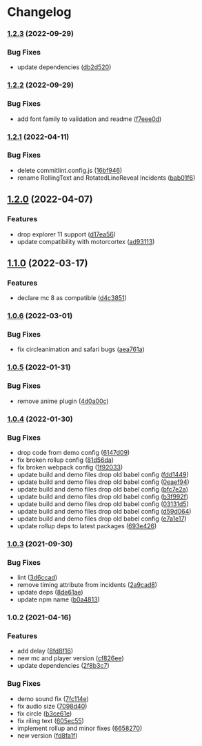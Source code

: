 # Changelog

### [1.2.3](https://github.com/donkeyclip/motorcortex-animetitles/compare/v1.2.2...v1.2.3) (2022-09-29)


### Bug Fixes

* update dependencies ([db2d520](https://github.com/donkeyclip/motorcortex-animetitles/commit/db2d5204c4b19d1a3637020b39076c1f16ca5b0a))

### [1.2.2](https://github.com/donkeyclip/motorcortex-animetitles/compare/v1.2.1...v1.2.2) (2022-09-29)


### Bug Fixes

* add font family to validation and readme ([f7eee0d](https://github.com/donkeyclip/motorcortex-animetitles/commit/f7eee0d986caab14e9e82663d029098f149b6c2a))

### [1.2.1](https://github.com/donkeyclip/motorcortex-animetitles/compare/v1.2.0...v1.2.1) (2022-04-11)


### Bug Fixes

* delete commitlint.config.js ([16bf946](https://github.com/donkeyclip/motorcortex-animetitles/commit/16bf94696cd2a4f5d7aed07e1f11ecbb54863e00))
* rename RollingText and RotatedLineReveal Incidents ([bab01f6](https://github.com/donkeyclip/motorcortex-animetitles/commit/bab01f6d42390126842aec1694c153ca0802aa6d))

## [1.2.0](https://github.com/donkeyclip/motorcortex-animetitles/compare/v1.1.0...v1.2.0) (2022-04-07)


### Features

* drop explorer 11 support ([d17ea56](https://github.com/donkeyclip/motorcortex-animetitles/commit/d17ea56f0a129ec0bfc2a3b4cd063ae7d5d65ce8))
* update compatibility with motorcortex ([ad93113](https://github.com/donkeyclip/motorcortex-animetitles/commit/ad931139b2967bee065a661fa7f781489a3e45cb))

## [1.1.0](https://www.github.com/donkeyclip/motorcortex-animetitles/compare/v1.0.6...v1.1.0) (2022-03-17)


### Features

* declare mc 8 as compatible ([d4c3851](https://www.github.com/donkeyclip/motorcortex-animetitles/commit/d4c38517939a74180959c8874f1b306ed88a1384))

### [1.0.6](https://www.github.com/donkeyclip/motorcortex-animetitles/compare/v1.0.5...v1.0.6) (2022-03-01)


### Bug Fixes

* fix circleanimation and safari bugs ([aea761a](https://www.github.com/donkeyclip/motorcortex-animetitles/commit/aea761ab1657c45eeb4ab4f35d8316b83bfe3522))

### [1.0.5](https://www.github.com/donkeyclip/motorcortex-animetitles/compare/v1.0.4...v1.0.5) (2022-01-31)


### Bug Fixes

* remove anime plugin ([4d0a00c](https://www.github.com/donkeyclip/motorcortex-animetitles/commit/4d0a00c05d83d2dc90666b2f20257c1ae4aea7c7))

### [1.0.4](https://www.github.com/donkeyclip/motorcortex-animetitles/compare/v1.0.3...v1.0.4) (2022-01-30)


### Bug Fixes

* drop code from demo config ([6147d09](https://www.github.com/donkeyclip/motorcortex-animetitles/commit/6147d091a741697c006138cbd547df3a8cfb1346))
* fix broken rollup config ([81d56da](https://www.github.com/donkeyclip/motorcortex-animetitles/commit/81d56da5779e8d5d0d3ecea20854485b34494dce))
* fix broken webpack config ([1f92033](https://www.github.com/donkeyclip/motorcortex-animetitles/commit/1f92033ab32c45f1f11be2ee85fce99209ea48c3))
* update build and demo files drop old babel config ([fdd1449](https://www.github.com/donkeyclip/motorcortex-animetitles/commit/fdd144995e557c03ce3fd75feef67b67efacb3a3))
* update build and demo files drop old babel config ([0eaef94](https://www.github.com/donkeyclip/motorcortex-animetitles/commit/0eaef941790acf89e3eb7f22794d1ac93d1a2acf))
* update build and demo files drop old babel config ([bfc7e2a](https://www.github.com/donkeyclip/motorcortex-animetitles/commit/bfc7e2a20a53e1dd76210f1b9bb8a998a1952797))
* update build and demo files drop old babel config ([b3f992f](https://www.github.com/donkeyclip/motorcortex-animetitles/commit/b3f992fe49ba5c9b1381dab845135f728ee65d12))
* update build and demo files drop old babel config ([03131d5](https://www.github.com/donkeyclip/motorcortex-animetitles/commit/03131d577d7e0e351b93ab03c05351c3363fadfe))
* update build and demo files drop old babel config ([d59d064](https://www.github.com/donkeyclip/motorcortex-animetitles/commit/d59d0645b6d1301787bcdb94bbb83abf9ae7db71))
* update build and demo files drop old babel config ([e7a1e17](https://www.github.com/donkeyclip/motorcortex-animetitles/commit/e7a1e1766b5cdc11d462ea3c553186dad87a9584))
* update rollup deps to latest packages ([693e426](https://www.github.com/donkeyclip/motorcortex-animetitles/commit/693e42659d824ff82ff8d9a508421e3acebc13db))

### [1.0.3](https://www.github.com/donkeyclip/motorcortex-animetitles/compare/v1.0.2...v1.0.3) (2021-09-30)


### Bug Fixes

* lint ([3d6ccad](https://www.github.com/donkeyclip/motorcortex-animetitles/commit/3d6ccade3c062a2311287e39a0857bd90fd49a44))
* remove timing attribute from incidents ([2a9cad8](https://www.github.com/donkeyclip/motorcortex-animetitles/commit/2a9cad84b02d4c3b2cdb5d49941eeae9cd69a5fe))
* update deps ([8de61ae](https://www.github.com/donkeyclip/motorcortex-animetitles/commit/8de61ae2b2acb510aa17fec72231ccfd069509a5))
* update npm name ([b0a4813](https://www.github.com/donkeyclip/motorcortex-animetitles/commit/b0a4813e97535fe9fe184459237c9f2fd5785a21))

### 1.0.2 (2021-04-16)


### Features

* add delay ([8fd8f16](https://www.github.com/kissmybutton/motorcortex-animetitles/commit/8fd8f1678cf5356ba134e69c42b92ef0e5195e56))
* new mc and player version ([cf826ee](https://www.github.com/kissmybutton/motorcortex-animetitles/commit/cf826ee5bd93103b8648e73383813f03f94a54e0))
* update dependencies ([2f8b3c7](https://www.github.com/kissmybutton/motorcortex-animetitles/commit/2f8b3c786a3c020c5328cf8b4f7098967f6cb6d8))


### Bug Fixes

* demo sound fix ([7fc114e](https://www.github.com/kissmybutton/motorcortex-animetitles/commit/7fc114ea80757bcda040b9123be69dc1425116b7))
* fix audio size ([7098d40](https://www.github.com/kissmybutton/motorcortex-animetitles/commit/7098d40259d6bb186db8eb1d80ad17b41b7e369b))
* fix circle ([b3ce61e](https://www.github.com/kissmybutton/motorcortex-animetitles/commit/b3ce61ed9012be1703560c0065cee7466228df0c))
* fix riling text ([605ec55](https://www.github.com/kissmybutton/motorcortex-animetitles/commit/605ec55572b743be179cdcac1f0d2c75237fc853))
* implement rollup and minor fixes ([6658270](https://www.github.com/kissmybutton/motorcortex-animetitles/commit/66582705fd51f616ad49d410fecbfc40727be5cf))
* new version ([fd8fa1f](https://www.github.com/kissmybutton/motorcortex-animetitles/commit/fd8fa1f8219adb5b5834962cb9cdec016295986c))

